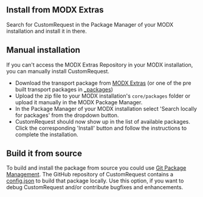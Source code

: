 ## Install from MODX Extras

Search for CustomRequest in the Package Manager of your MODX installation and
install it in there.

## Manual installation

If you can't access the MODX Extras Repository in your MODX installation, you
can manually install CustomRequest.

* Download the transport package from [MODX Extras](http://modx.com/extras/package/customrequest) (or one of the pre built transport packages in [_packages](https://github.com/Jako/CustomRequest/tree/master/_packages))
* Upload the zip file to your MODX installation's `core/packages` folder or upload it manually in the MODX Package Manager.
* In the Package Manager of your MODX installation select 'Search locally for packages' from the dropdown button.
* CustomRequest should now show up in the list of available packages. Click the corresponding 'Install' button and follow the instructions to complete the installation.

## Build it from source

To build and install the package from source you could use [Git Package
Management](https://github.com/TheBoxer/Git-Package-Management). The GitHub
repository of CustomRequest contains a
[config.json](https://github.com/Jako/CustomRequest/blob/master/_build/config.json)
to build that package locally. Use this option, if you want to debug
CustomRequest and/or contribute bugfixes and enhancements.
